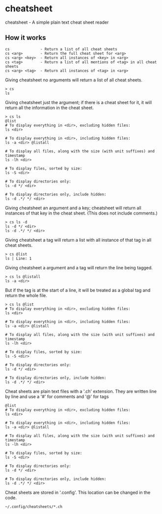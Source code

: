 # cheatsheet
cheatsheet - A simple plain text cheat sheet reader

## How it works
```
cs              - Return a list of all cheat sheets
cs <arg>        - Return the full cheat sheet for <arg>
cs <arg> <key>  - Return all instances of <key> in <arg>
cs <tag>        - Return a list of all mentions of <tag> in all cheat sheets
cs <arg> <tag>  - Return all instances of <tag> in <arg>
```
Giving cheatsheet no arguments will return a list of all cheat sheets.
```
> cs
ls
```
Giving cheatsheet just the argument; if there is a cheat sheet for it, it will return all the information in the cheat sheet.
```
> cs ls
@list
# To display everything in <dir>, excluding hidden files:
ls <dir>

# To display everything in <dir>, including hidden files:
ls -a <dir> @listall

# To display all files, along with the size (with unit suffixes) and timestamp
ls -lh <dir>

# To display files, sorted by size:
ls -S <dir>

# To display directories only:
ls -d */ <dir>

# To display directories only, include hidden:
ls -d .*/ */ <dir>

```
Giving cheatsheet an argument and a key; cheatsheet will return all instances of that key in the cheat sheet. (This does not include comments.)
```
> cs ls -d
ls -d */ <dir>
ls -d .*/ */ <dir>
```
Giving cheatsheet a tag will return a list with all instance of that tag in all cheat sheets.
```
> cs @list
ls | Line: 1
```

Giving cheatsheet a argument and a tag will return the line being tagged.
```
> cs ls @listall
ls -a <dir>
```
But if the tag is at the start of a line, it will be treated as a global tag and return the whole file.
```
> cs ls @list
# To display everything in <dir>, excluding hidden files:
ls <dir>

# To display everything in <dir>, including hidden files:
ls -a <dir> @listall

# To display all files, along with the size (with unit suffixes) and timestamp
ls -lh <dir>

# To display files, sorted by size:
ls -S <dir>

# To display directories only:
ls -d */ <dir>

# To display directories only, include hidden:
ls -d .*/ */ <dir>
```

Cheat sheets are plain text files with a '.ch' extension. They are written line by line and use a '#' for comments and '@' for tags
```
@list
# To display everything in <dir>, excluding hidden files:
ls <dir>

# To display everything in <dir>, including hidden files:
ls -a <dir> @listall

# To display all files, along with the size (with unit suffixes) and timestamp
ls -lh <dir>

# To display files, sorted by size:
ls -S <dir>

# To display directories only:
ls -d */ <dir>

# To display directories only, include hidden:
ls -d .*/ */ <dir>
```
Cheat sheets are stored in '.config'. This location can be changed in the code.
```
~/.config/cheatsheets/*.ch
```
